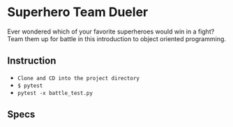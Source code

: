 # Superhero Team Dueler
Ever wondered which of your favorite superheroes would win in a fight? Team them up for battle in this introduction to object oriented programming.

## Instruction
+ ``` Clone and CD into the project directory ```
+ ``` $ pytest ```
+ ``` pytest -x battle_test.py ```

## Specs
